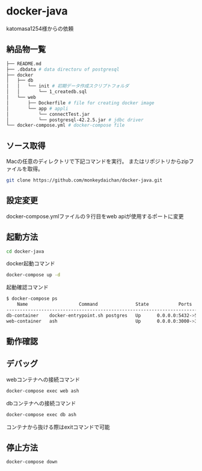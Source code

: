 # docker-java
katomasa1254様からの依頼

## 納品物一覧

```bash
├── README.md
├── .dbdata # data directoru of postgresql
├── docker
│   ├── db
│   │   └── init # 初期データ作成スクリプトフォルダ
│   │       └── 1_createdb.sql
│   └── web
│       ├── Dockerfile # file for creating docker image
│       └── app # appli
│           └── connectTest.jar
│           └── postgresql-42.2.5.jar # jdbc driver
└── docker-compose.yml # docker-compose file
```

## ソース取得
Macの任意のディレクトリで下記コマンドを実行。
またはリポジトリからzipファイルを取得。
```bash
git clone https://github.com/monkeydaichan/docker-java.git
```

## 設定変更
docker-compose.ymlファイルの９行目をweb apiが使用するポートに変更

## 起動方法

```bash
cd docker-java
```

docker起動コマンド
```bash
docker-compose up -d
```

起動確認コマンド
```bash
$ docker-compose ps
    Name                   Command              State           Ports
------------------------------------------------------------------------------
db-container    docker-entrypoint.sh postgres   Up      0.0.0.0:5432->5432/tcp
web-container   ash                             Up      0.0.0.0:3000->3000/tcp
```

## 動作確認

## デバッグ

webコンテナへの接続コマンド
```bash
docker-compose exec web ash
```

dbコンテナへの接続コマンド
```bash
docker-compose exec db ash
```

コンテナから抜ける際はexitコマンドで可能

## 停止方法

```bash
docker-compose down
```